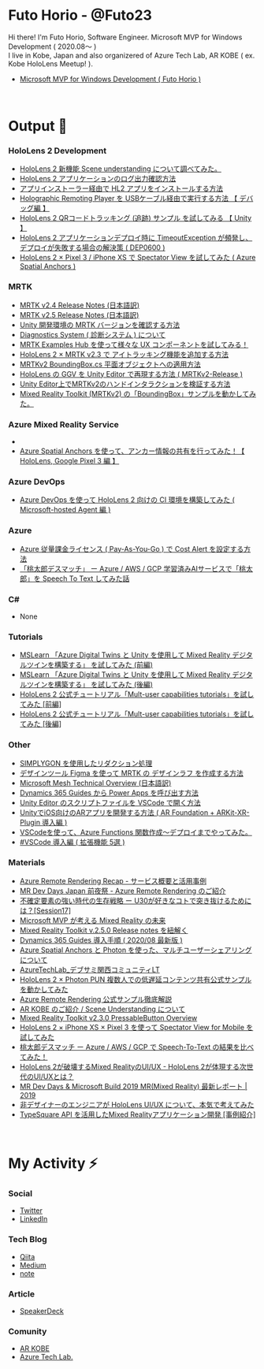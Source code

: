 # Futo Horio - @Futo23

Hi there! I'm Futo Horio, Software Engineer. Microsoft MVP for Windows Development ( 2020.08～ )<br/>
I live in Kobe, Japan and also organizered of Azure Tech Lab, AR KOBE ( ex. Kobe HoloLens Meetup! ).<br/>

- [Microsoft MVP for Windows Development ( Futo Horio )](https://mvp.microsoft.com/en-us/PublicProfile/5003868?fullName=Futo%20Horio)

<br/>

# Output 💬

### HoloLens 2 Development
- [HoloLens 2 新機能 Scene understanding について調べてみた。](https://qiita.com/Futo_Horio/items/2759f9ca2b892709ab66)
- [HoloLens 2 アプリケーションのログ出力確認方法](https://qiita.com/Futo_Horio/items/5a3b9c2ff61c37cb79ad)
- [アプリインストーラー経由で HL2 アプリをインストールする方法](https://qiita.com/Futo_Horio/items/dbc11c62c5948696c101)
- [Holographic Remoting Player を USBケーブル経由で実行する方法 【 デバッグ編 】](https://qiita.com/Futo_Horio/items/65cd827d2793ce8aacbb)
- [HoloLens 2 QRコードトラッキング (追跡) サンプル を試してみる 【 Unity 】](https://qiita.com/Futo_Horio/items/83284b6732ce97150181)
- [HoloLens 2 アプリケーションデプロイ時に TimeoutException が頻発し、デプロイが失敗する場合の解決策 ( DEP0600 )](https://qiita.com/Futo_Horio/items/b1828d05c872d0b5be8f)
- [HoloLens 2 × Pixel 3 / iPhone XS で Spectator View を試してみた ( Azure Spatial Anchors )](https://qiita.com/Futo_Horio/items/c8fe6b99f5bdc0dd72ac)


### MRTK
- [MRTK v2.4 Release Notes (日本語訳)](https://qiita.com/Futo_Horio/items/18919ca937f80d21ef45)
- [MRTK v2.5 Release Notes (日本語訳)](https://qiita.com/Futo_Horio/items/a5ce6e8135cb85363aaa)
- [Unity 開発環境の MRTK バージョンを確認する方法](https://qiita.com/Futo_Horio/items/0547442101d0d3e14765)
- [Diagnostics System ( 診断システム ) について](https://qiita.com/Futo_Horio/items/0479adbfeb413847acba)
- [MRTK Examples Hub を使って様々な UX コンポーネントを試してみる！](https://qiita.com/Futo_Horio/items/3c8314b7e6851eeeb2a1)
- [HoloLens 2 × MRTK v2.3 で アイトラッキング機能を追加する方法](https://qiita.com/Futo_Horio/items/12b45d556c08880cdef2)
- [MRTKv2 BoundingBox.cs 平面オブジェクトへの適用方法](https://qiita.com/Futo_Horio/items/b90c38eba0aa0b4c28c8)
- [HoloLens の GGV を Unity Editor で再現する方法 ( MRTKv2-Release )](https://qiita.com/Futo_Horio/items/dfa750732005c8e78987)
- [Unity Editor上でMRTKv2のハンドインタラクションを検証する方法](https://qiita.com/Futo_Horio/items/3ecd404631301722b8aa)
- [Mixed Reality Toolkit (MRTKv2) の「BoundingBox」サンプルを動かしてみた。](https://qiita.com/Futo_Horio/items/2411071b3c3838e3f5c2)

### Azure Mixed Reality Service
- []()
- [Azure Spatial Anchors を使って、アンカー情報の共有を行ってみた！【 HoloLens, Google Pixel 3 編 】](https://qiita.com/Futo_Horio/items/2b0991a88a6ca08cfb3b)

### Azure DevOps
- [Azure DevOps を使って HoloLens 2 向けの CI 環境を構築してみた ( Microsoft-hosted Agent 編 )](https://qiita.com/Futo_Horio/items/b2dfdfec3757d3558eea)

### Azure
- [Azure 従量課金ライセンス ( Pay-As-You-Go ) で Cost Alert を設定する方法](https://qiita.com/Futo_Horio/items/3a14aa173df3afb5a50f)
- [「桃太郎デスマッチ」 ー Azure / AWS / GCP 学習済みAIサービスで「桃太郎」を Speech To Text してみた話](https://qiita.com/Futo_Horio/items/dc095a4a27e031d810da)

### C#
- None

### Tutorials
- [MSLearn 「Azure Digital Twins と Unity を使用して Mixed Reality デジタルツインを構築する」 を試してみた (前編)](https://qiita.com/Futo_Horio/items/4f28db08a12698248be9)
- [MSLearn 「Azure Digital Twins と Unity を使用して Mixed Reality デジタルツインを構築する」 を試してみた (後編)](https://qiita.com/Futo_Horio/items/f63a00279d1c49ee44b8)
- [HoloLens 2 公式チュートリアル「Mult-user capabilities tutorials」を試してみた [前編]](https://qiita.com/Futo_Horio/items/d1b828db2aeadaa46288)
- [HoloLens 2 公式チュートリアル「Mult-user capabilities tutorials」を試してみた [後編]](https://qiita.com/Futo_Horio/items/ed9819889c9fe1aeb068)


### Other
- [SIMPLYGON を使用したリダクション処理](https://qiita.com/Futo_Horio/items/d947e45e5c1525c9cddd)
- [デザインツール Figma を使って MRTK の デザインラフ を作成する方法](https://qiita.com/Futo_Horio/items/7dc53bc3006b319b2c66)
- [Microsoft Mesh Technical Overview (日本語訳)](https://qiita.com/Futo_Horio/items/3bb392cf97a3de0894e8)
- [Dynamics 365 Guides から Power Apps を呼び出す方法](https://qiita.com/Futo_Horio/items/1c57c8d015a6645a45c2)
- [Unity Editor のスクリプトファイルを VSCode で開く方法](https://qiita.com/Futo_Horio/items/c7874e7afaaf12b28d6f)
- [UnityでiOS向けのARアプリを開発する方法 ( AR Foundation + ARKit-XR-Plugin 導入編 )](https://qiita.com/Futo_Horio/items/63d21f0e3db55052899d)
- [VSCodeを使って、Azure Functions 関数作成～デプロイまでやってみた。](https://qiita.com/Futo_Horio/items/dd36e0ed7d674f3f226f)
- [#VSCode 導入編 ( 拡張機能 5選 )](https://qiita.com/Futo_Horio/items/084c8a04f81c42d213b4)

### Materials
- [Azure Remote Rendering Recap - サービス概要と活用事例](https://speakerdeck.com/futo23/azure-remote-rendering-recap-sabisugai-yao-tohuo-yong-shi-li)
- [MR Dev Days Japan 前夜祭 - Azure Remote Rendering のご紹介](https://speakerdeck.com/futo23/mr-dev-days-japan-qian-ye-ji-azure-remote-rendering-falsegoshao-jie)
- [不確定要素の強い時代の生存戦略 ー U30が好きなコトで突き抜けるためには？[Session17]](https://speakerdeck.com/futo23/bu-que-ding-yao-su-falseqiang-ishi-dai-falsesheng-cun-zhan-lue-u30gahao-kinakotodetu-kiba-kerutameniha-session17)
- [Microsoft MVP が考える Mixed Reality の未来](https://speakerdeck.com/futo23/microsoft-mvp-gakao-eru-mixed-reality-falsewei-lai)
- [Mixed Reality Toolkit v.2.5.0 Release notes を紐解く](https://speakerdeck.com/futo23/mixed-reality-toolkit-v-dot-2-5-dot-0-release-notes-woniu-jie-ku)
- [Dynamics 365 Guides 導入手順 ( 2020/08 最新版 )](https://speakerdeck.com/futo23/08-zui-xin-ban)
- [Azure Spatial Anchors と Photon を使った、マルチユーザーシェアリングについて](https://speakerdeck.com/futo23/azure-spatial-anchors-to-photon-woshi-tuta-marutiyuzasiearingunituite)
- [ AzureTechLab_デブサミ関西コミュニティLT](https://speakerdeck.com/futo23/azuretechlab-debusamiguan-xi-komiyuniteilt)
- [HoloLens 2 × Photon PUN 複数人での低遅延コンテンツ共有公式サンプルを動かしてみた](https://speakerdeck.com/futo23/hololens-2-x-photon-pun-fu-shu-ren-defalsedi-chi-yan-kontentugong-you-gong-shi-sanpuruwodong-kasitemita)
- [Azure Remote Rendering 公式サンプル徹底解説](https://speakerdeck.com/futo23/azure-remote-rendering-gong-shi-sanpuruche-di-jie-shuo)
- [AR KOBE のご紹介 / Scene Understanding について](https://speakerdeck.com/futo23/scene-understanding-nituite)
- [Mixed Reality Toolkit v2.3.0 PressableButton Overview](https://speakerdeck.com/futo23/mixed-reality-toolkit-v2-dot-3-0-pressablebutton-overview)
- [HoloLens 2 × iPhone XS × Pixel 3 を使って Spectator View for Mobile を試してみた](https://speakerdeck.com/futo23/hololens-2-x-iphone-xs-x-pixel-3-woshi-tute-spectator-view-for-mobile-woshi-sitemita)
- [桃太郎デスマッチ ー Azure / AWS / GCP で Speech-To-Text の結果を比べてみた！](https://speakerdeck.com/futo23/gcp-de-speech-to-text-falsejie-guo-wobi-betemita)
- [HoloLens 2が破壊するMixed RealityのUI/UX - HoloLens 2が体現する次世代のUI/UXとは？](https://speakerdeck.com/futo23/uxtoha)
- [MR Dev Days & Microsoft Build 2019 MR(Mixed Reality) 最新レポート | 2019](https://speakerdeck.com/futo23/mr-dev-days-and-microsoft-build-2019-mr-mixed-reality-zui-xin-repoto)
- [非デザイナーのエンジニアが HoloLens UI/UX について、本気で考えてみた](https://speakerdeck.com/futo23/ux-nituite-ben-qi-dekao-etemita)
- [TypeSquare API を活用したMixed Realityアプリケーション開発 [事例紹介]](https://speakerdeck.com/futo23/typesquare-apiwohuo-yong-sitamixed-realityapurikesiyonkai-fa-shi-li-shao-jie)

<br/>

# My Activity ⚡
### Social
- [Twitter](https://twitter.com/Futo_Horio)
- [LinkedIn](https://www.linkedin.com/in/%E9%A2%A8%E4%BB%81-%E5%A0%80%E5%B0%BE-4b273312a/)

### Tech Blog
- [Qiita](https://qiita.com/Futo_Horio)
- [Medium](https://medium.com/@kdlhorio)
- [note](https://note.com/futo23)

### Article
- [SpeakerDeck](https://speakerdeck.com/futo23)

### Comunity
- [AR KOBE](https://arkobe.connpass.com/)
- [Azure Tech Lab.](https://azure-tech-love.connpass.com/)



<br/>

<!--
**Futo23/Futo23** is a ✨ _special_ ✨ repository because its `README.md` (this file) appears on your GitHub profile.

Here are some ideas to get you started:

- 🔭 I’m currently working on ...
- 🌱 I’m currently learning ...
- 👯 I’m looking to collaborate on ...
- 🤔 I’m looking for help with ...
- 💬 Ask me about ...
- 📫 How to reach me: ...
- 😄 Pronouns: ...
- ⚡ Fun fact: ...
-->

